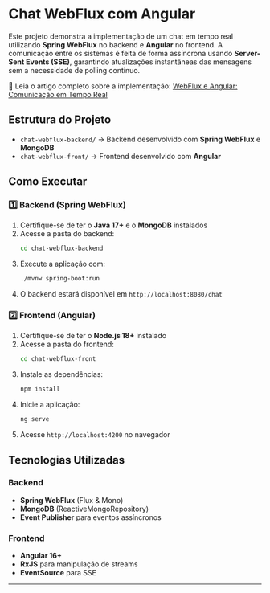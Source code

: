 # Chat WebFlux com Angular

Este projeto demonstra a implementação de um chat em tempo real utilizando **Spring WebFlux** no backend e **Angular** no frontend. A comunicação entre os sistemas é feita de forma assíncrona usando **Server-Sent Events (SSE)**, garantindo atualizações instantâneas das mensagens sem a necessidade de polling contínuo.

📖 Leia o artigo completo sobre a implementação: [WebFlux e Angular: Comunicação em Tempo Real](http://wfreitas.dev/posts/webflux-e-angular/)

## Estrutura do Projeto

- `chat-webflux-backend/` → Backend desenvolvido com **Spring WebFlux** e **MongoDB**
- `chat-webflux-front/` → Frontend desenvolvido com **Angular**

## Como Executar

### 1️⃣ Backend (Spring WebFlux)

1. Certifique-se de ter o **Java 17+** e o **MongoDB** instalados
2. Acesse a pasta do backend:
   ```sh
   cd chat-webflux-backend
   ```
3. Execute a aplicação com:
   ```sh
   ./mvnw spring-boot:run
   ```
4. O backend estará disponível em `http://localhost:8080/chat`

### 2️⃣ Frontend (Angular)

1. Certifique-se de ter o **Node.js 18+** instalado
2. Acesse a pasta do frontend:
   ```sh
   cd chat-webflux-front
   ```
3. Instale as dependências:
   ```sh
   npm install
   ```
4. Inicie a aplicação:
   ```sh
   ng serve
   ```
5. Acesse `http://localhost:4200` no navegador

## Tecnologias Utilizadas

### Backend
- **Spring WebFlux** (Flux & Mono)
- **MongoDB** (ReactiveMongoRepository)
- **Event Publisher** para eventos assíncronos

### Frontend
- **Angular 16+**
- **RxJS** para manipulação de streams
- **EventSource** para SSE

---

